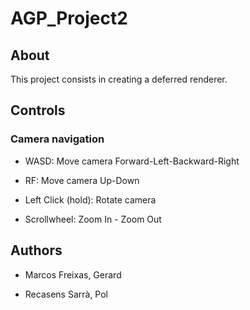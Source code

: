 # AGP_Project2

## About

This project consists in creating a deferred renderer.

## Controls

### Camera navigation

- WASD: Move camera Forward-Left-Backward-Right

- RF: Move camera Up-Down

- Left Click (hold): Rotate camera

- Scrollwheel: Zoom In - Zoom Out

## Authors

- Marcos Freixas, Gerard

- Recasens Sarrà, Pol
